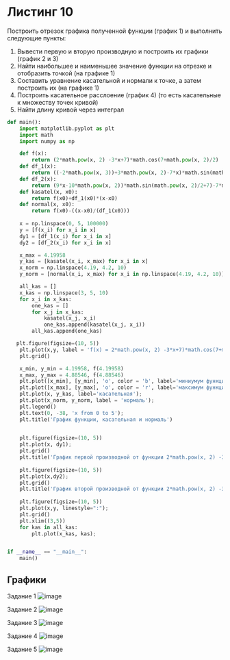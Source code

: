 # Листинг 10

Построить отрезок графика полученной функции (график 1) и выполнить
следующие пункты:
1. Вывести первую и вторую производную и построить их графики
(график 2 и 3)
2. Найти наибольшее и наименьшее значение функции на отрезке и
отобразить точкой (на графике 1)
3. Составить уравнение касательной и нормали к точке, а затем построить
их (на графике 1)
4. Построить касательное расслоение (график 4) (то есть касательные к
множеству точек кривой)
5. Найти длину кривой через интеграл

```py
def main():
    import matplotlib.pyplot as plt
    import math
    import numpy as np

    def f(x):
        return (2*math.pow(x, 2) -3*x+7)*math.cos(7+math.pow(x, 2)/2)
    def df_1(x):
        return ((-2*math.pow(x, 3))+3*math.pow(x, 2)-7*x)*math.sin(math.pow(x, 2)/2+7)+4*x*math.cos(math.pow(x, 2)/2+7)-3*math.cos(math.pow(x, 2)/2+7)
    def df_2(x):
        return (9*x-10*math.pow(x, 2))*math.sin(math.pow(x, 2)/2+7)-7*math.sin(math.pow(x, 2)/2+7)+((-2*math.pow(x, 4))+3*math.pow(x, 3)-7*math.pow(x, 2))*math.cos(math.pow(x, 2)/2+7)+4*math.cos(math.pow(x, 2)/2+7)
    def kasatel(x, x0):
        return f(x0)+df_1(x0)*(x-x0)
    def normal(x, x0):
        return f(x0)-((x-x0)/(df_1(x0)))    
    
    x = np.linspace(0, 5, 100000)
    y = [f(x_i) for x_i in x]
    dy1 = [df_1(x_i) for x_i in x]
    dy2 = [df_2(x_i) for x_i in x]

    x_max = 4.19958
    y_kas = [kasatel(x_i, x_max) for x_i in x]
    x_norm = np.linspace(4.19, 4.2, 10)
    y_norm = [normal(x_i, x_max) for x_i in np.linspace(4.19, 4.2, 10)]

    all_kas = []
    x_kas = np.linspace(3, 5, 10)
    for x_i in x_kas:
        one_kas = []
        for x_j in x_kas:
            kasatel(x_j, x_i)
            one_kas.append(kasatel(x_j, x_i))
        all_kas.append(one_kas)

   plt.figure(figsize=(10, 5))
    plt.plot(x,y, label = 'f(x) = 2*math.pow(x, 2) -3*x+7)*math.cos(7+math.pow(x, 2)/2');
    plt.grid()

    x_min, y_min = 4.19958, f(4.19958)
    x_max, y_max = 4.88546, f(4.88546)
    plt.plot([x_min], [y_min], 'o', color = 'b', label='миниумум функции');
    plt.plot([x_max], [y_max], 'o', color = 'r', label='максимум функции');
    plt.plot(x, y_kas, label='касательная');
    plt.plot(x_norm, y_norm, label = 'нормаль');
    plt.legend()
    plt.text(0, -38, 'x from 0 to 5');
    plt.title('График функции, касательная и нормаль')

    
    plt.figure(figsize=(10, 5))
    plt.plot(x, dy1);
    plt.grid()
    plt.title('График первой производной от функции 2*math.pow(x, 2) -3*x+7)*math.cos(7+math.pow(x, 2)/2');
    
    plt.figure(figsize=(10, 5))
    plt.plot(x,dy2);
    plt.grid()
    plt.title('График второй производной от функции 2*math.pow(x, 2) -3*x+7)*math.cos(7+math.pow(x, 2)/2');
    
    plt.figure(figsize=(10, 5))
    plt.plot(x,y, linestyle=":");
    plt.grid()
    plt.xlim((3,5))
    for kas in all_kas:
        plt.plot(x_kas, kas);


if __name__ == "__main__":
    main()    
```
## Графики
Задание 1 
![image](https://user-images.githubusercontent.com/115024655/211577876-2b79f5c0-916c-4d31-ba02-8750154ef659.png)

Задание 2
![image](https://user-images.githubusercontent.com/115024655/211578065-518a26ff-dfc9-4247-817d-452a12ddff6d.png)

Задание 3
![image](https://user-images.githubusercontent.com/115024655/211578226-3b4a85de-e776-403c-9ac7-a9fd0a6a00b4.png)

Задание 4
![image](https://user-images.githubusercontent.com/115024655/211578377-b1703cb3-d492-44fc-bb12-28b730ecc1a1.png)

Задание 5
![image](https://user-images.githubusercontent.com/115024655/211579529-f65d1aca-b920-4902-a241-271b69468c83.png)







